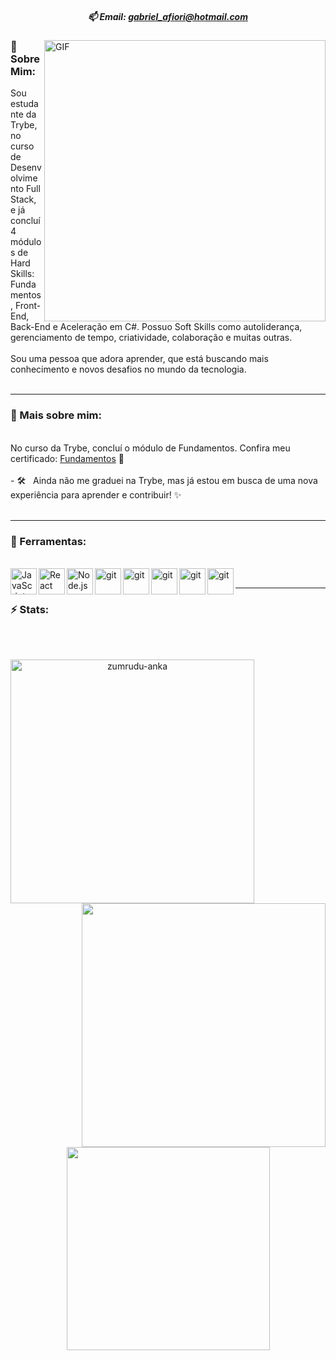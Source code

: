 <h5 align="center">

<!-- [![Linkedin Badge](https://img.shields.io/badge/-Linkedin-blue?style=for-the-badge&logo=Linkedin&logoColor=white&link=https://github.com/Gabriel-AFiori)](https://www.linkedin.com/in/wendril-costa/) -->
<p>
 📫 Email: <a href="mailto: gabriel_afiori@hotmail.com">gabriel_afiori@hotmail.com</a>
</p>
</h5>

<img align="right" alt="GIF" src="https://1099028l.ha.azioncdn.net/image/manutencao/manutencao.gif" width="450px"/>

### 👋 Sobre Mim:

<p>

Sou estudante da Trybe, no curso de Desenvolvimento Full Stack, e já concluí 4 módulos de Hard Skills: Fundamentos, Front-End, Back-End e Aceleração em C#. Possuo Soft Skills como autoliderança, gerenciamento de tempo, criatividade, colaboração e muitas outras.
<br>
<br>
Sou uma pessoa que adora aprender, que está buscando mais conhecimento e novos desafios no mundo da tecnologia.
<br/>
<br/>
</p>
<hr>

### 🧐 Mais sobre mim:
<br>
No curso da Trybe, concluí o módulo de Fundamentos. Confira meu certificado: <a href="https://pdf.credential.net/t6ds5lil_1686786802726.pdf" title="Certificates">Fundamentos</a> 📝
<br>
<br>
- 🛠 &nbsp; Ainda não me graduei na Trybe, mas já estou em busca de uma nova experiência para aprender e contribuir! ✨
<br>
<br>
<hr>

### 🔨 Ferramentas:
<br>
<a href="https://developer.mozilla.org/en-US/docs/Web/JavaScript" target="_blank"> <img align="left" alt="JavaScript" height ="42px"  src="https://raw.githubusercontent.com/rahul-jha98/github_readme_icons/main/language_and_tools/square/javascript/javascript.svg"> </a>
<a href="https://reactjs.org/" target="_blank"> <img align="left" alt="React" height ="42px" src="https://raw.githubusercontent.com/rahul-jha98/github_readme_icons/main/language_and_tools/square/react/react.svg"> </a>
<a href="https://nodejs.org" target="_blank"><img align="left" alt="Node.js" height ="42px" src="https://seeklogo.com/images/N/nodejs-logo-FBE122E377-seeklogo.com.png"> </a>
<a href="https://git-scm.com/" target="_blank"> <img src="https://raw.githubusercontent.com/rahul-jha98/github_readme_icons/main/language_and_tools/square/git-scm/git-scm.svg" align="left" alt="git" height='42px'/> </a>
<a href="https://www.json.org/json-en.html" target="_blank"  > <img src="https://upload.wikimedia.org/wikipedia/commons/thumb/c/c9/JSON_vector_logo.svg/2048px-JSON_vector_logo.svg.png" align="left" alt="git" height='42px' /> </a>
<a href="https://redux.js.org/" target="_blank"  > <img src="https://seeklogo.com/images/R/redux-logo-9CA6836C12-seeklogo.com.png" align="left" alt="git" height='42px' /> </a>
<a href="https://developer.mozilla.org/en-US/docs/Web/HTML" target="_blank"  > <img src="https://cdn-icons-png.flaticon.com/512/174/174854.png?w=360" align="left" alt="git" height='42px' /> </a>
<a href="https://developer.mozilla.org/en-US/docs/Web/HTML" target="_blank"  > <img src="https://upload.wikimedia.org/wikipedia/commons/thumb/6/62/CSS3_logo.svg/800px-CSS3_logo.svg.png" align="left" alt="git" height='42px' /> </a>
<br>
<hr>

### ⚡ Stats:
<br>
<br>
<p align=center>
  <div align=center>
    <a href="https://github.com/denvercoder1/github-readme-streak-stats" title="Go to Source">
      <img align="left" width=390 src="https://github-readme-streak-stats.herokuapp.com/?user=Gabriel-AFiori&theme=react&border=61dafb&hide_border=true" alt="zumrudu-anka" />
    </a>
    <a href="https://github.com/anuraghazra/github-readme-stats" title="Go to Source">
      <img align="right" width=390 src="https://github-readme-stats.vercel.app/api?username=Gabriel-AFiori&show_icons=true&theme=react&border_color=61dafb&hide_border=true" />
    </a>
  </div>
  <br><br><br><br><br><br><br><br><br>
  <div align=center>
    <a href="https://github.com/anuraghazra/github-readme-stats">
      <img width=325 align="center" src="https://github-readme-stats.vercel.app/api/top-langs/?username=Gabriel-AFiori&hide=c%23,powershell,Mathematica,Ruby,Objective-C,Objective-C%2b%2b,Cuda&title_color=61dafb&text_color=ffffff&icon_color=61dafb&bg_color=20232a&langs_count=8&layout=compact&border_color=61dafb&hide_border=true" />
    </a>
  </div>
  <br>
<!--   <img src="https://activity-graph.herokuapp.com/graph?username=Gabriel-AFiori&theme=react-dark&bg_color=20232a&hide_border=true" width="100%"/> -->
</p>
<br>
